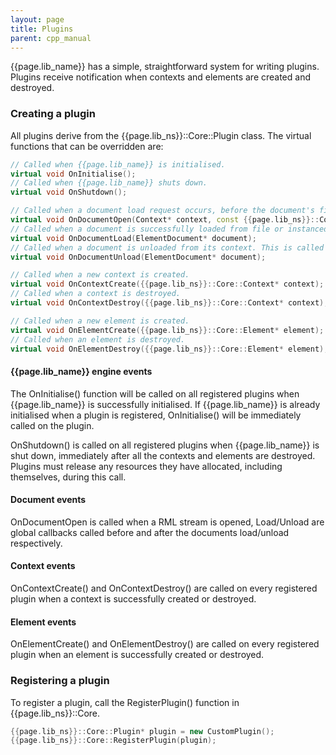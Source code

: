 ```yaml
---
layout: page
title: Plugins
parent: cpp_manual
---
```


{{page.lib_name}} has a simple, straightforward system for writing plugins. Plugins receive notification when contexts and elements are created and destroyed.

### Creating a plugin

All plugins derive from the {{page.lib_ns}}::Core::Plugin class. The virtual functions that can be overridden are:

```cpp
// Called when {{page.lib_name}} is initialised.
virtual void OnInitialise();
// Called when {{page.lib_name}} shuts down.
virtual void OnShutdown();

// Called when a document load request occurs, before the document's file is opened.
virtual void OnDocumentOpen(Context* context, const {{page.lib_ns}}::Core::String& document_path);
// Called when a document is successfully loaded from file or instanced, initialised and added to its context. This is called before the document's 'load' event.
virtual void OnDocumentLoad(ElementDocument* document);
// Called when a document is unloaded from its context. This is called after the document's 'unload' event.
virtual void OnDocumentUnload(ElementDocument* document);

// Called when a new context is created.
virtual void OnContextCreate({{page.lib_ns}}::Core::Context* context);
// Called when a context is destroyed.
virtual void OnContextDestroy({{page.lib_ns}}::Core::Context* context);

// Called when a new element is created.
virtual void OnElementCreate({{page.lib_ns}}::Core::Element* element);
// Called when an element is destroyed.
virtual void OnElementDestroy({{page.lib_ns}}::Core::Element* element);
```

#### {{page.lib_name}} engine events

The OnInitialise() function will be called on all registered plugins when {{page.lib_name}} is successfully initialised. If {{page.lib_name}} is already initialised when a plugin is registered, OnInitialise() will be immediately called on the plugin.

OnShutdown() is called on all registered plugins when {{page.lib_name}} is shut down, immediately after all the contexts and elements are destroyed. Plugins must release any resources they have allocated, including themselves, during this call.

#### Document events

OnDocumentOpen is called when a RML stream is opened, Load/Unload are global callbacks called before and after the documents load/unload respectively.

#### Context events

OnContextCreate() and OnContextDestroy() are called on every registered plugin when a context is successfully created or destroyed.

#### Element events

OnElementCreate() and OnElementDestroy() are called on every registered plugin when an element is successfully created or destroyed.

### Registering a plugin

To register a plugin, call the RegisterPlugin() function in {{page.lib_ns}}::Core.

```cpp
{{page.lib_ns}}::Core::Plugin* plugin = new CustomPlugin();
{{page.lib_ns}}::Core::RegisterPlugin(plugin);
```